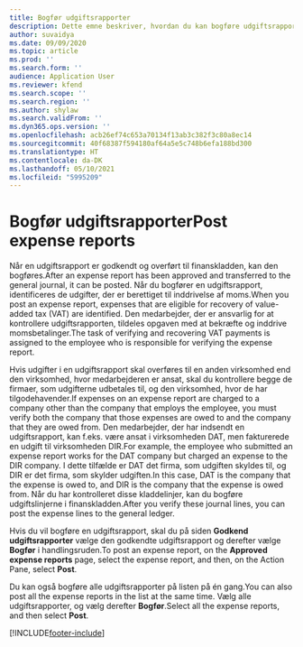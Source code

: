 ```yaml
---
title: Bogfør udgiftsrapporter
description: Dette emne beskriver, hvordan du kan bogføre udgiftsrapporter.
author: suvaidya
ms.date: 09/09/2020
ms.topic: article
ms.prod: ''
ms.search.form: ''
audience: Application User
ms.reviewer: kfend
ms.search.scope: ''
ms.search.region: ''
ms.author: shylaw
ms.search.validFrom: ''
ms.dyn365.ops.version: ''
ms.openlocfilehash: acb26ef74c653a70134f13ab3c382f3c80a8ec14
ms.sourcegitcommit: 40f68387f594180af64a5e5c748b6efa188bd300
ms.translationtype: HT
ms.contentlocale: da-DK
ms.lasthandoff: 05/10/2021
ms.locfileid: "5995209"
---
```

# <a name="post-expense-reports"></a><span data-ttu-id="4d242-103">Bogfør udgiftsrapporter</span><span class="sxs-lookup"><span data-stu-id="4d242-103">Post expense reports</span></span>

<span data-ttu-id="4d242-104">Når en udgiftsrapport er godkendt og overført til finanskladden, kan den bogføres.</span><span class="sxs-lookup"><span data-stu-id="4d242-104">After an expense report has been approved and transferred to the general journal, it can be posted.</span></span> <span data-ttu-id="4d242-105">Når du bogfører en udgiftsrapport, identificeres de udgifter, der er berettiget til inddrivelse af moms.</span><span class="sxs-lookup"><span data-stu-id="4d242-105">When you post an expense report, expenses that are eligible for recovery of value-added tax (VAT) are identified.</span></span> <span data-ttu-id="4d242-106">Den medarbejder, der er ansvarlig for at kontrollere udgiftsrapporten, tildeles opgaven med at bekræfte og inddrive momsbetalinger.</span><span class="sxs-lookup"><span data-stu-id="4d242-106">The task of verifying and recovering VAT payments is assigned to the employee who is responsible for verifying the expense report.</span></span>

<span data-ttu-id="4d242-107">Hvis udgifter i en udgiftsrapport skal overføres til en anden virksomhed end den virksomhed, hvor medarbejderen er ansat, skal du kontrollere begge de firmaer, som udgifterne udbetales til, og den virksomhed, hvor de har tilgodehavender.</span><span class="sxs-lookup"><span data-stu-id="4d242-107">If expenses on an expense report are charged to a company other than the company that employs the employee, you must verify both the company that those expenses are owed to and the company that they are owed from.</span></span> <span data-ttu-id="4d242-108">Den medarbejder, der har indsendt en udgiftsrapport, kan f.eks. være ansat i virksomheden DAT, men fakturerede en udgift til virksomheden DIR.</span><span class="sxs-lookup"><span data-stu-id="4d242-108">For example, the employee who submitted an expense report works for the DAT company but charged an expense to the DIR company.</span></span> <span data-ttu-id="4d242-109">I dette tilfælde er DAT det firma, som udgiften skyldes til, og DIR er det firma, som skylder udgiften.</span><span class="sxs-lookup"><span data-stu-id="4d242-109">In this case, DAT is the company that the expense is owed to, and DIR is the company that the expense is owed from.</span></span> <span data-ttu-id="4d242-110">Når du har kontrolleret disse kladdelinjer, kan du bogføre udgiftslinjerne i finanskladden.</span><span class="sxs-lookup"><span data-stu-id="4d242-110">After you verify these journal lines, you can post the expense lines to the general ledger.</span></span>

<span data-ttu-id="4d242-111">Hvis du vil bogføre en udgiftsrapport, skal du på siden **Godkend udgiftsrapporter** vælge den godkendte udgiftsrapport og derefter vælge **Bogfør** i handlingsruden.</span><span class="sxs-lookup"><span data-stu-id="4d242-111">To post an expense report, on the **Approved expense reports** page, select the expense report, and then, on the Action Pane, select **Post**.</span></span>

<span data-ttu-id="4d242-112">Du kan også bogføre alle udgiftsrapporter på listen på én gang.</span><span class="sxs-lookup"><span data-stu-id="4d242-112">You can also post all the expense reports in the list at the same time.</span></span> <span data-ttu-id="4d242-113">Vælg alle udgiftsrapporter, og vælg derefter **Bogfør**.</span><span class="sxs-lookup"><span data-stu-id="4d242-113">Select all the expense reports, and then select **Post**.</span></span>


[!INCLUDE[footer-include](../includes/footer-banner.md)]